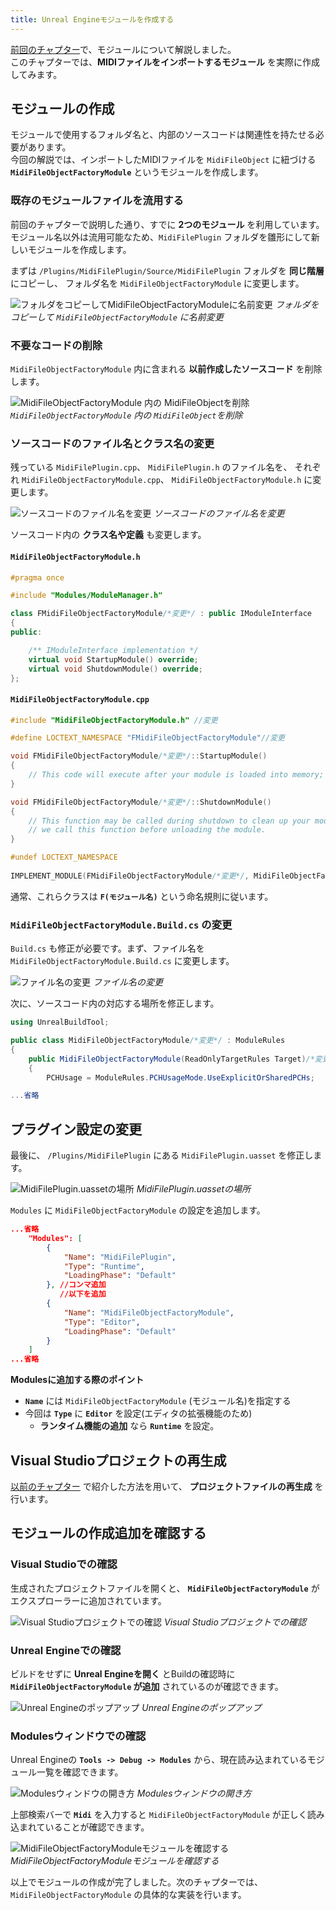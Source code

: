 ```yaml
---
title: Unreal Engineモジュールを作成する
---
```


[前回のチャプター](/books/ue_midi_file_plugin/10.md)で、モジュールについて解説しました。  
このチャプターでは、**MIDIファイルをインポートするモジュール** を実際に作成してみます。

## モジュールの作成

モジュールで使用するフォルダ名と、内部のソースコードは関連性を持たせる必要があります。  
今回の解説では、インポートしたMIDIファイルを `MidiFileObject` に紐づける **`MidiFileObjectFactoryModule`** というモジュールを作成します。

### 既存のモジュールファイルを流用する

前回のチャプターで説明した通り、すでに **2つのモジュール** を利用しています。  
モジュール名以外は流用可能なため、`MidiFilePlugin` フォルダを雛形にして新しいモジュールを作成します。

まずは `/Plugins/MidiFilePlugin/Source/MidiFilePlugin` フォルダを **同じ階層** にコピーし、
フォルダ名を `MidiFileObjectFactoryModule` に変更します。

![フォルダをコピーしてMidiFileObjectFactoryModuleに名前変更](/images/books/ue_midi_file_plugin/11/01.gif)
*フォルダをコピーして `MidiFileObjectFactoryModule` に名前変更*

### 不要なコードの削除

`MidiFileObjectFactoryModule` 内に含まれる **以前作成したソースコード** を削除します。

![`MidiFileObjectFactoryModule` 内の `MidiFileObject`を削除](/images/books/ue_midi_file_plugin/11/02.gif)
*`MidiFileObjectFactoryModule` 内の `MidiFileObject`を削除*

### ソースコードのファイル名とクラス名の変更

残っている `MidiFilePlugin.cpp`、 `MidiFilePlugin.h` のファイル名を、
それぞれ `MidiFileObjectFactoryModule.cpp`、 `MidiFileObjectFactoryModule.h` に変更します。

![ソースコードのファイル名を変更](/images/books/ue_midi_file_plugin/11/03.gif)
*ソースコードのファイル名を変更*

ソースコード内の **クラス名や定義** も変更します。

#### `MidiFileObjectFactoryModule.h`

```cpp
#pragma once

#include "Modules/ModuleManager.h"

class FMidiFileObjectFactoryModule/*変更*/ : public IModuleInterface
{
public:

	/** IModuleInterface implementation */
	virtual void StartupModule() override;
	virtual void ShutdownModule() override;
};
```

#### `MidiFileObjectFactoryModule.cpp`

```cpp
#include "MidiFileObjectFactoryModule.h" //変更

#define LOCTEXT_NAMESPACE "FMidiFileObjectFactoryModule"//変更

void FMidiFileObjectFactoryModule/*変更*/::StartupModule()
{
	// This code will execute after your module is loaded into memory; the exact timing is specified in the .uplugin file per-module
}

void FMidiFileObjectFactoryModule/*変更*/::ShutdownModule()
{
	// This function may be called during shutdown to clean up your module.  For modules that support dynamic reloading,
	// we call this function before unloading the module.
}

#undef LOCTEXT_NAMESPACE
	
IMPLEMENT_MODULE(FMidiFileObjectFactoryModule/*変更*/, MidiFileObjectFactoryModule/*変更*/) 
```

通常、これらクラスは **`F(モジュール名)`** という命名規則に従います。

### `MidiFileObjectFactoryModule.Build.cs` の変更

`Build.cs` も修正が必要です。まず、ファイル名を `MidiFileObjectFactoryModule.Build.cs` に変更します。

![ファイル名の変更](/images/books/ue_midi_file_plugin/11/04.gif)
*ファイル名の変更*

次に、ソースコード内の対応する場所を修正します。

```cs
using UnrealBuildTool;

public class MidiFileObjectFactoryModule/*変更*/ : ModuleRules
{
	public MidiFileObjectFactoryModule(ReadOnlyTargetRules Target)/*変更*/ : base(Target)
	{
		PCHUsage = ModuleRules.PCHUsageMode.UseExplicitOrSharedPCHs;

...省略	
```

## プラグイン設定の変更

最後に、 `/Plugins/MidiFilePlugin` にある `MidiFilePlugin.uasset` を修正します。

![MidiFilePlugin.uassetの場所](/images/books/ue_midi_file_plugin/11/05.png)
*MidiFilePlugin.uassetの場所*

`Modules` に `MidiFileObjectFactoryModule` の設定を追加します。

```json
...省略
	"Modules": [
		{
			"Name": "MidiFilePlugin",
			"Type": "Runtime",
			"LoadingPhase": "Default"
		}, //コンマ追加
           //以下を追加
		{
			"Name": "MidiFileObjectFactoryModule",
			"Type": "Editor",
			"LoadingPhase": "Default"
		}
	]
...省略
```

**Modulesに追加する際のポイント**

- **`Name`** には `MidiFileObjectFactoryModule` (モジュール名)を指定する  
- 今回は **`Type`** に **`Editor`** を設定(エディタの拡張機能のため)
    - **ランタイム機能の追加** なら **`Runtime`** を設定。  



## Visual Studioプロジェクトの再生成

[以前のチャプター](/books/ue_midi_file_plugin/02.md) で紹介した方法を用いて、
**プロジェクトファイルの再生成** を行います。

## モジュールの作成追加を確認する

### Visual Studioでの確認

生成されたプロジェクトファイルを開くと、 **`MidiFileObjectFactoryModule`** がエクスプローラーに追加されています。

![Visual Studioプロジェクトでの確認](/images/books/ue_midi_file_plugin/11/06.png)
*Visual Studioプロジェクトでの確認*

### Unreal Engineでの確認

ビルドをせずに **Unreal Engineを開く** とBuildの確認時に  **`MidiFileObjectFactoryModule` が追加** されているのが確認できます。

![Unreal Engineのポップアップ](/images/books/ue_midi_file_plugin/11/07.png)
*Unreal Engineのポップアップ*

### Modulesウィンドウでの確認

Unreal Engineの **`Tools -> Debug -> Modules`** から、現在読み込まれているモジュール一覧を確認できます。

![Modulesウィンドウの開き方](/images/books/ue_midi_file_plugin/11/08.png)
*Modulesウィンドウの開き方*

上部検索バーで **`Midi`** を入力すると `MidiFileObjectFactoryModule` が正しく読み込まれていることが確認できます。

![MidiFileObjectFactoryModuleモジュールを確認する](/images/books/ue_midi_file_plugin/11/09.png)
*MidiFileObjectFactoryModuleモジュールを確認する*

以上でモジュールの作成が完了しました。次のチャプターでは、 `MidiFileObjectFactoryModule` の具体的な実装を行います。
